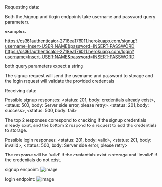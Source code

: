 Requesting data:

Both the /signup and /login endpoints take username and password query parameters.

examples:

https://cs361authenticator-2718ea176011.herokuapp.com/signup?username=Insert-USER-NAME&password=INSERT-PASSWORD
https://cs361authenticator-2718ea176011.herokuapp.com/login?username=Insert-USER-NAME&password=INSERT-PASSWORD

both query parameters expect a string

The signup request will send the username and password to storage and the login request will validate the provided credentials

Receiving data:

Possible signup responses:
<status: 201, body: credentials already exist>, 
<staus: 500, body: Server side error, please retry>, 
<status: 201, body: success>,
<status: 500, body: fail>

The top 2 responses correspond to checking if the signup credentials already exist, and the bottom 2 respond to a request to add the credentials to storage.

Possible login responses:
<status: 201, body: valid>, 
<status: 201, body: invalid>,
<status: 500, body: Server side error, please retry>

The response will be 'valid' if the credentials exist in storage and 'invalid' if the credentials do not exist.

signup endpoint:
![image](https://github.com/alexeyjleeper/authentication_microservice/assets/144415710/a8067fb5-dba8-4ec7-80a8-297e256f0d63)

login endpoint:
![image](https://github.com/alexeyjleeper/authentication_microservice/assets/144415710/7d88c493-a96e-498c-9b9b-16c2621df9f6)

